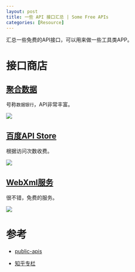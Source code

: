 ```yaml
---
layout: post
title: 一些 API 接口汇总 | Some Free APIs
categories: [Resource]
---
```


汇总一些免费的API接口，可以用来做一些工具类APP。

<!-- more -->

# 接口商店

## [聚合数据](https://www.juhe.cn)

号称`数据银行`，API非常丰富。

![](https://fangr-cc-image.oss-cn-beijing.aliyuncs.com/18-8-16/22815781.jpg)

## [百度API Store](http://apistore.baidu.com/astore/classificationservicelist.html)

根据访问次数收费。

![](https://fangr-cc-image.oss-cn-beijing.aliyuncs.com/18-8-16/17425721.jpg)

## [WebXml服务](http://www.webxml.com.cn/zh_cn/index.aspx)

很不错，免费的服务。

![](https://fangr-cc-image.oss-cn-beijing.aliyuncs.com/18-8-16/57706100.jpg)

# 参考

* [public-apis][1]

* [知乎专栏][2]

[1]: https://github.com/toddmotto/public-apis
[2]: https://zhuanlan.zhihu.com/p/21320392